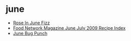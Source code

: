 # june

 * [Rose In June Fizz](../../index/r/rose-in-june-fizz-200439.json)
 * [Food Network Magazine June July 2009 Recipe Index](../../index/f/food-network-magazine-june-july-2009-recipe-index.json)
 * [June Bug Punch](../../index/j/june-bug-punch.json)
